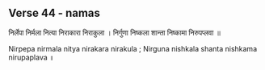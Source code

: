 
## Verse 44 - namas 


निर्लेपा निर्मला नित्या निराकारा निराकुला । 
निर्गुणा निष्कला शान्ता निष्कामा निरुपप्लवा ॥ 

Nirpepa nirmala nitya nirakara nirakula ; 
Nirguna nishkala shanta nishkama nirupaplava ॥



